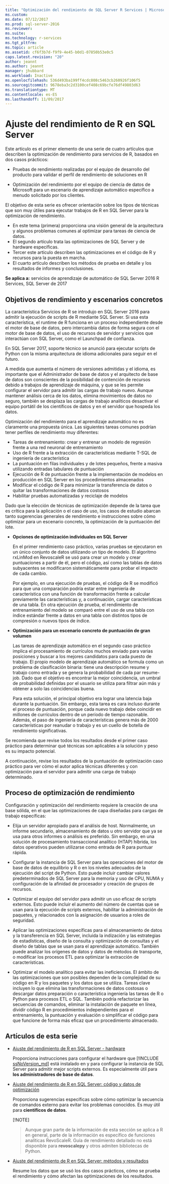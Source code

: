 ```yaml
---
title: "Optimización del rendimiento de SQL Server R Services | Microsoft Docs"
ms.custom: 
ms.date: 07/12/2017
ms.prod: sql-server-2016
ms.reviewer: 
ms.suite: 
ms.technology: r-services
ms.tgt_pltfrm: 
ms.topic: article
ms.assetid: cf6f3b7d-f9f9-4e45-b0d1-07850b53e0c5
caps.latest.revision: "20"
author: jeannt
ms.author: jeannt
manager: jhubbard
ms.workload: Inactive
ms.openlocfilehash: 536d493ba199ff4cdc808c5463cb260926f106f5
ms.sourcegitcommit: 9678eba3c2d3100cef408c69bcfe76df49803d63
ms.translationtype: MT
ms.contentlocale: es-ES
ms.lasthandoff: 11/09/2017
---
```

# <a name="performance-tuning-for-r-in-sql-server"></a>Ajuste del rendimiento de R en SQL Server

Este artículo es el primer elemento de una serie de cuatro artículos que describen la optimización de rendimiento para servicios de R, basados en dos casos prácticos:

- Pruebas de rendimiento realizadas por el equipo de desarrollo del producto para validar el perfil de rendimiento de soluciones en R

- Optimización del rendimiento por el equipo de ciencia de datos de Microsoft para un escenario de aprendizaje automático específico a menudo solicitado por los clientes.

El objetivo de esta serie es ofrecer orientación sobre los tipos de técnicas que son muy útiles para ejecutar trabajos de R en SQL Server para la optimización de rendimiento.

+ En este tema (primera) proporciona una visión general de la arquitectura y algunos problemas comunes al optimizar para tareas de ciencia de datos.
+ El segundo artículo trata las optimizaciones de SQL Server y de hardware específicas.
+ Tercer este artículo describen las optimizaciones en el código de R y recursos para la puesta en marcha.
+ El cuarto artículo describen los métodos de prueba en detalle y los resultados de informes y conclusiones.

**Se aplica a:** servicios de aprendizaje de automático de SQL Server 2016 R Services, SQL Server de 2017

## <a name="performance-goals-and-targeted-scenarios"></a>Objetivos de rendimiento y escenarios concretos

La característica Servicios de R se introdujo en SQL Server 2016 para admitir la ejecución de scripts de R mediante SQL Server. Si usa esta característica, el runtime de R funciona en un proceso independiente desde el motor de base de datos, pero intercambia datos de forma segura con el motor de base de datos, el uso de recursos de servidor y servicios que interactúan con SQL Server, como el Launchpad de confianza.

En SQL Server 2017, soporte técnico se anunció para ejecutar scripts de Python con la misma arquitectura de idioma adicionales para seguir en el futuro.

A medida que aumenta el número de versiones admitidas y el idioma, es importante que el Administrador de base de datos y el arquitecto de base de datos son conscientes de la posibilidad de contención de recursos debido a trabajos de aprendizaje de máquina, y que se les permite configurar el servidor para admitir las cargas de trabajo nuevo. Aunque mantener análisis cerca de los datos, elimina movimientos de datos no seguro, también se desplaza las cargas de trabajo analíticos desactivar el equipo portátil de los científicos de datos y en el servidor que hospeda los datos.

Optimización del rendimiento para el aprendizaje automático no es claramente una propuesta única. Las siguientes tareas comunes podrían tener perfiles de rendimiento muy diferentes:

- Tareas de entrenamiento: crear y entrenar un modelo de regresión frente a una red neuronal de entrenamiento
- Uso de R frente a la extracción de características mediante T-SQL de ingeniería de característica
- La puntuación en filas individuales y de lotes pequeños, frente a masiva utilizando entradas tabulares de puntuación
- Ejecución de R de puntuación frente a la implementación de modelos en producción en SQL Server en los procedimientos almacenados
- Modificar el código de R para minimizar la transferencia de datos o quitar las transformaciones de datos costosos
- Habilitar pruebas automatizadas y reciclaje de modelos

Dado que la elección de técnicas de optimización depende de la tarea que es crítica para la aplicación o el caso de uso, los casos de estudio abarcan tanto sugerencias generales de rendimiento e instrucciones sobre cómo optimizar para un escenario concreto, la optimización de la puntuación del lote.

+ **Opciones de optimización individuales en SQL Server**

    En el primer rendimiento caso práctico, varias pruebas se ejecutaron en un único conjunto de datos utilizando un tipo de modelo. El algoritmo rxLinMod en RevoscaleR se usó para crear un modelo y crear puntuaciones a partir de él, pero el código, así como las tablas de datos subyacentes se modificaron sistemáticamente para probar el impacto de cada cambio.

    Por ejemplo, en una ejecución de pruebas, el código de R se modificó para que una comparación podría estar entre ingeniería de característica con una función de transformación frente a calcular previamente las características y, a continuación, cargar características de una tabla. En otra ejecución de prueba, el rendimiento de entrenamiento del modelo se comparó entre el uso de una tabla con índice estándar frente a datos en una tabla con distintos tipos de compresión o nuevos tipos de índice.

+ **Optimización para un escenario concreto de puntuación de gran volumen**

    Las tareas de aprendizaje automático en el segundo caso práctico implica el procesamiento de currículos muchos enviado para varias posiciones y buscar a los mejores candidatos para cada puesto de trabajo. El propio modelo de aprendizaje automático se formula como un problema de clasificación binaria: tiene una descripción resume y trabajo como entrada y se genera la probabilidad de cada par resume-job. Dado que el objetivo es encontrar la mejor coincidencia, un umbral de probabilidad definidas por el usuario se utiliza para filtrar aún más y obtener a solo las coincidencias buena.

    Para esta solución, el principal objetivo era lograr una latencia baja durante la puntuación. Sin embargo, esta tarea es cara incluso durante el proceso de puntuación, porque cada nuevo trabajo debe coincidir en millones de currículos dentro de un período de tiempo razonable. Además, el paso de ingeniería de características genera más de 2000 características por reanudar o trabajo y es un cuello de botella de rendimiento significativas.

Se recomienda que revise todos los resultados desde el primer caso práctico para determinar qué técnicas son aplicables a la solución y peso es su impacto potencial.

A continuación, revise los resultados de la puntuación de optimización caso práctico para ver cómo el autor aplica técnicas diferentes y con optimización para el servidor para admitir una carga de trabajo determinado.

## <a name="performance-optimization-process"></a>Proceso de optimización de rendimiento

Configuración y optimización del rendimiento requiere la creación de una base sólida, en el que las optimizaciones de capa diseñadas para cargas de trabajo específicas:

- Elija un servidor apropiado para el análisis de host. Normalmente, un informe secundario, almacenamiento de datos u otro servidor que ya se usa para otros informes o análisis es preferido. Sin embargo, en una solución de procesamiento transaccional analítico (HTAP) híbrida, los datos operativos pueden utilizarse como entrada de R para puntuar rápida.

- Configurar la instancia de SQL Server para las operaciones del motor de base de datos de equilibrio y R o en los niveles adecuados de la ejecución del script de Python. Esto puede incluir cambiar valores predeterminados de SQL Server para la memoria y uso de CPU, NUMA y configuración de la afinidad de procesador y creación de grupos de recursos.

- Optimizar el equipo del servidor para admitir un uso eficaz de scripts externos. Esto puede incluir el aumento del número de cuentas que se usan para la ejecución de scripts externos, habilitar la administración de paquetes, y relacionados con la asignación de usuarios a roles de seguridad.

- Aplicar las optimizaciones específicas para el almacenamiento de datos y la transferencia en SQL Server, incluida la indización y las estrategias de estadísticas, diseño de la consulta y optimización de consultas y el diseño de tablas que se usan para el aprendizaje automático. También puede analizar los orígenes de datos y datos de métodos de transporte, o modificar los procesos ETL para optimizar la extracción de características.

- Optimizar el modelo analítico para evitar las ineficiencias. El ámbito de las optimizaciones que son posibles dependen de la complejidad de su código en R y los paquetes y los datos que se utiliza. Tareas clave incluyen lo que elimina las transformaciones de datos costosas o descargar datos preparación o característica ingeniería las tareas de R o Python para procesos ETL o SQL. También podría refactorizar las secuencias de comandos, eliminar la instalación de paquete en línea, dividir código R en procedimientos independientes para el entrenamiento, la puntuación y evaluación o simplificar el código para que funcione de forma más eficaz que un procedimiento almacenado.

## <a name="articles-in-this-series"></a>Artículos de esta serie

+ [Ajuste del rendimiento de R en SQL Server - hardware](..\r\sql-server-configuration-r-services.md)

    Proporciona instrucciones para configurar el hardware que [!INCLUDE [ssNoVersion_md](..\..\includes\ssnoversion-md.md)] está instalado en y para configurar la instancia de SQL Server para admitir mejor scripts externos. Es especialmente útil para **los administradores de base de datos**.

+ [Ajuste del rendimiento de R en SQL Server: código y datos de optimización](..\r\r-and-data-optimization-r-services.md)

    Proporciona sugerencias específicas sobre cómo optimizar la secuencia de comandos externo para evitar los problemas conocidos. Es muy útil para **científicos de datos**.

    [!NOTE]
    > Aunque gran parte de la información de esta sección se aplica a R en general, parte de la información es específico de funciones analíticas RevoScaleR. Guía de rendimiento detallado no está disponible para **revoscalepy** y otros admiten bibliotecas de Python.

+ [Ajuste del rendimiento de R en SQL Server: métodos y resultados](..\r\performance-case-study-r-services.md)

    Resume los datos que se usó los dos casos prácticos, cómo se prueba el rendimiento y cómo afectan las optimizaciones de los resultados.
